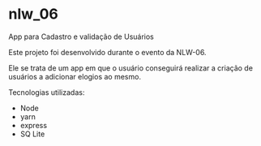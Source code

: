 # nlw_06
App para Cadastro e validação de Usuários 

Este projeto foi desenvolvido durante o evento da NLW-06.

Ele se trata de um app em que o usuário conseguirá realizar a criação de usuários a adicionar elogios ao mesmo. 

Tecnologias utilizadas: 
- Node 
- yarn 
- express 
- SQ Lite
